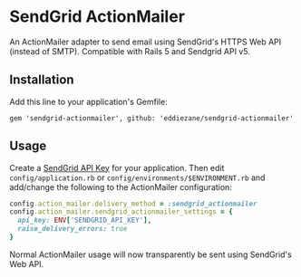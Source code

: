 # SendGrid ActionMailer

An ActionMailer adapter to send email using SendGrid's HTTPS Web API (instead of SMTP). Compatible with Rails 5 and Sendgrid API v5.

## Installation

Add this line to your application's Gemfile:

    gem 'sendgrid-actionmailer', github: 'eddiezane/sendgrid-actionmailer'

## Usage

Create a [SendGrid API Key](https://app.sendgrid.com/settings/api_keys) for your application. Then edit `config/application.rb` or `config/environments/$ENVIRONMENT.rb` and add/change the following to the ActionMailer configuration:

```ruby
config.action_mailer.delivery_method = :sendgrid_actionmailer
config.action_mailer.sendgrid_actionmailer_settings = {
  api_key: ENV['SENDGRID_API_KEY'],
  raise_delivery_errors: true
}
```

Normal ActionMailer usage will now transparently be sent using SendGrid's Web API.
